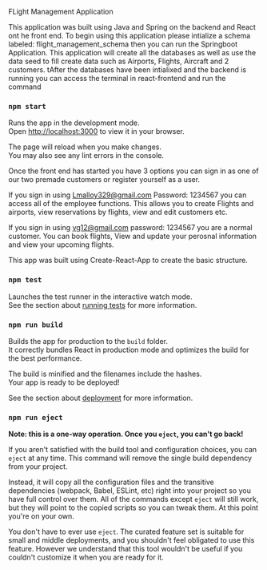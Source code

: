 FLight Management Application

This application was built using Java and Spring on the backend and React ont he front end. To begin using this application please intialize a schema labeled: flight_management_schema then you can run the Springboot Application. This application will create all the databases as well as use the data seed to fill create data such as Airports, Flights, Aircraft and 2 customers.
tAfter the databases have been intialixed and the backend is running you can access the terminal in react-frontend and run the command

### `npm start`

Runs the app in the development mode.\
Open [http://localhost:3000](http://localhost:3000) to view it in your browser.

The page will reload when you make changes.\
You may also see any lint errors in the console.

Once the front end has started you have 3 options you can sign in as one of our two premade customers or register yourself as a user.

If you sign in using Lmalloy329@gmail.com Password: 1234567 you can access all of the employee functions.
This allows you to create Flights and airports, view reservations by flights, view and edit customers etc.

If you sign in using vg12@gmail.com password: 1234567 you are a normal customer. You can book flights, View and update your perosnal information and view your upcoming flights.

This app was built using Create-React-App to create the basic structure.

### `npm test`

Launches the test runner in the interactive watch mode.\
See the section about [running tests](https://facebook.github.io/create-react-app/docs/running-tests) for more information.

### `npm run build`

Builds the app for production to the `build` folder.\
It correctly bundles React in production mode and optimizes the build for the best performance.

The build is minified and the filenames include the hashes.\
Your app is ready to be deployed!

See the section about [deployment](https://facebook.github.io/create-react-app/docs/deployment) for more information.

### `npm run eject`

**Note: this is a one-way operation. Once you `eject`, you can't go back!**

If you aren't satisfied with the build tool and configuration choices, you can `eject` at any time. This command will remove the single build dependency from your project.

Instead, it will copy all the configuration files and the transitive dependencies (webpack, Babel, ESLint, etc) right into your project so you have full control over them. All of the commands except `eject` will still work, but they will point to the copied scripts so you can tweak them. At this point you're on your own.

You don't have to ever use `eject`. The curated feature set is suitable for small and middle deployments, and you shouldn't feel obligated to use this feature. However we understand that this tool wouldn't be useful if you couldn't customize it when you are ready for it.
